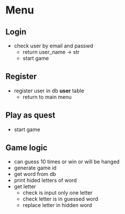 # Menu

## Login

- check user by email and passwd
  - return user_name -> str
  - start game

## Register

- register user in db **user** table
  - return to main menu

## Play as quest

- start game

## Game logic

- can guess 10 times or win or will be hanged
- generate game id
- get word from db
- print hided letters of word
- get letter
  - check is input only one letter
  - check letter is in guessed word
  - replace letter in hidden word
